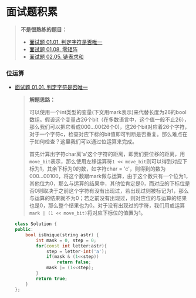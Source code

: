 # 面试题积累

>  **不是很熟练的题目：**
>
> + [面试题 01.01. 判定字符是否唯一](https://leetcode-cn.com/problems/is-unique-lcci/)
> + [面试题 01.08. 零矩阵](https://leetcode-cn.com/problems/zero-matrix-lcci/)
> + [面试题 02.05. 链表求和](https://leetcode-cn.com/problems/sum-lists-lcci/)

### 位运算

+ [面试题 01.01. 判定字符是否唯一](https://leetcode-cn.com/problems/is-unique-lcci/)

  > **解题思路：**
  >
  > 可以使用一个int类型的变量(下文用mark表示)来代替长度为26的bool数组。假设这个变量占26个bit（在多数语言中，这个值一般不止26），那么我们可以把它看成000...00(26个0)，这26个bit对应着26个字符，对于一个字符c，检查对应下标的bit值即可判断是否重复。那么难点在于如何检查？这里我们可以通过位运算来完成。
  >
  > 首先计算出字符char离'a'这个字符的距离，即我们要位移的距离，用`move_bit`表示，那么使用左移运算符`1 << move_bit`则可以得到对应下标为1，其余下标为0的数，如字符char = 'c'，则得到的数为000...00100，将这个数跟mark做与运算，由于这个数只有一个位为1，其他位为0，那么与运算的结果中，其他位肯定是0，而对应的下标位是否0则取决于之前这个字符有没有出现过，若出现过则被标记为1，那么与运算的结果就不为0；若之前没有出现过，则对应位的与运算的结果也是0，那么整个结果也为0。对于没有出现过的字符，我们用或运算`mark | (1 << move_bit)`将对应下标位的值置为1。

  ```c++
  class Solution {
  public:
      bool isUnique(string astr) {
          int mask = 0, step = 0;
          for(const int letter:astr){
              step = letter-int('a');
              if(mask & (1<<step))
                  return false;
              mask |= (1<<step);
          }
          return true;
      }
  };
  ```

  

